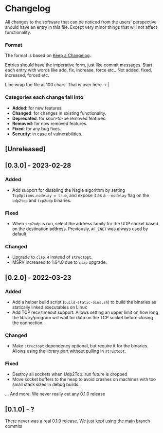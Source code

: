 # Changelog
All changes to the software that can be noticed from the users' perspective should have an entry in
this file. Except very minor things that will not affect functionality.

### Format

The format is based on [Keep a Changelog](http://keepachangelog.com/en/1.0.0/).

Entries should have the imperative form, just like commit messages. Start each entry with words like
add, fix, increase, force etc.. Not added, fixed, increased, forced etc.

Line wrap the file at 100 chars.                                              That is over here -> |

### Categories each change fall into

* **Added**: for new features.
* **Changed**: for changes in existing functionality.
* **Deprecated**: for soon-to-be removed features.
* **Removed**: for now removed features.
* **Fixed**: for any bug fixes.
* **Security**: in case of vulnerabilities.


## [Unreleased]


## [0.3.0] - 2023-02-28
### Added
- Add support for disabling the Nagle algorithm by setting `TcpOptions.nodelay = true`,
  and expose it as a `--nodelay` flag on the `udp2tcp` and `tcp2udp` binaries.

### Fixed
- When `tcp2udp` is run, select the address family for the UDP socket based on the
  destination address. Previously, `AF_INET` was always used by default.

### Changed
- Upgrade to `clap 4` instead of `structopt`.
- MSRV increased to 1.64.0 due to `clap` upgrade.


## [0.2.0] - 2022-03-23
### Added
- Add a helper build script (`build-static-bins.sh`) to build the binaries
  as statically linked executables on Linux
- Add TCP recv timeout support. Allows setting an upper limit on how long
  the library/program will wait for data on the TCP socket before closing
  the connection.

### Changed
- Make `structopt` dependency optional, but require it for the binaries.
  Allows using the library part without pulling in `structopt`.

### Fixed
- Destroy all sockets when Udp2Tcp::run future is dropped
- Move socket buffers to the heap to avoid crashes on machines with too small
  stack sizes in debug builds.

... And more. We never really cut any 0.1.0 release


## [0.1.0] - ?
There never was a real 0.1.0 release. We just kept using the main branch commits
